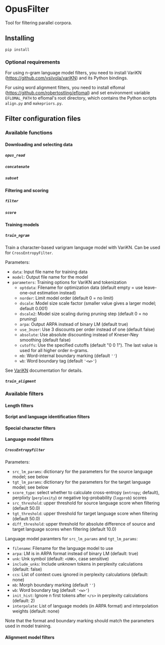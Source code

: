 # OpusFilter

Tool for filtering parallel corpora.

## Installing

`pip install`

### Optional requirements

For using n-gram language model filters, you need to install VariKN
(https://github.com/vsiivola/variKN) and its Python bindings.

For using word alignment filters, you need to install elfomal
(https://github.com/robertostling/eflomal) and set environment
variable `EFLOMAL_PATH` to eflomal's root directory, which contains
the Python scripts `align.py` and `makepriors.py`.

## Filter configuration files

### Available functions

#### Downloading and selecting data

##### `opus_read`

##### `concatenate`

##### `subset`

#### Filtering and scoring

##### `filter`

##### `score`

#### Training models

##### `train_ngram`

Train a character-based varigram language model with VariKN. Can be used for `CrossEntropyFilter`.

Parameters:

* `data`: Input file name for training data
* `model`: Output file name for the model
* `parameters`: Training options for VariKN and tokenization
   * `optdata`: Filename for optimization data (default empty = use leave-one-out estimation instead)
   * `norder`: Limit model order (default 0 = no limit)
   * `dscale`: Model size scale factor (smaller value gives a larger model; default 0.001)
   * `dscale2`: Model size scaling during pruning step (default 0 = no pruning)
   * `arpa`: Output ARPA instead of binary LM (default true)
   * `use_3nzer`: Use 3 discounts per order instead of one (default false)
   * `absolute`: Use absolute discounting instead of Kneser-Ney smoothing (default false)
   * `cutoffs`: Use the specified cutoffs (default "0 0 1"). The last value is used for all higher order n-grams.
   * `mb`: Word-internal boundary marking (default `''`)
   * `wb`: Word boundary tag (default `'<w>'`)

See [VariKN](https://github.com/vsiivola/variKN) documentation for details.

##### `train_aligment`


### Available filters

#### Length filters

#### Script and language identification filters

#### Special character filters

#### Language model filters

##### `CrossEntropyFilter`

Parameters:

* `src_lm_params`: dictionary for the parameters for the source language model; see below
* `tgt_lm_params`: dictionary for the parameters for the target language model; see below
* `score_type`: select whether to calculate cross-entropy (`entropy`; default), perplixty (`perplexity`) or negative log-probability (`logprob`) scores
* `src_threshold`: upper threshold for source language score when filtering (default 50.0)
* `tgt_threshold`: upper threshold for target language score when filtering (default 50.0)
* `diff_threshold`: upper threshold for absolute difference of source and target language scores when filtering (default 10.0)

Language model paramters for `src_lm_params` and `tgt_lm_params`:

* `filename`: Filename for the language model to use
* `arpa`: LM is in ARPA format instead of binary LM (default: true)
* `unk`: Unk symbol (default: `<UNK>`, case sensitive)
* `include_unks`: Include unknown tokens in perplexity calculations (default: false)
* `ccs`: List of context cues ignored in perplexity calculations (default: none)
* `mb`: Morph boundary marking (default `''`)
* `wb`: Word boundary tag (default `'<w>'`)
* `init_hist`: Ignore n first tokens after `</s>` in perplexity calculations (default: 2)
* `interpolate`: List of language models (in ARPA format) and interpolation weights (default: none)

Note that the format and boundary marking should match the parameters used in model training.

#### Alignment model filters
